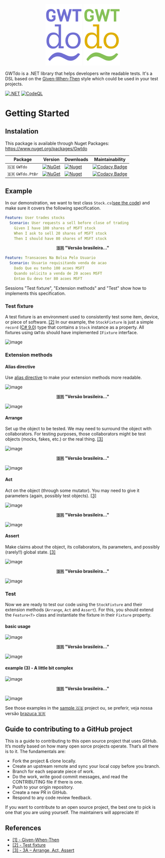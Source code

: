 <p align="center">
    <img width="120" src="https://raw.githubusercontent.com/8T4/gwtdo/main/doc/img/logo.png" />
    <span></span>
    <img width="120" src="https://raw.githubusercontent.com/8T4/gwtdo/main/doc/img/logo-ptBR.png" />
</p>

GWTdo is a .NET library that helps developers write readable tests.
It's a DSL based on the [Given-When-Then](https://martinfowler.com/bliki/GivenWhenThen.html) style which could be used in your test projects.

[![.NET](https://github.com/8T4/gwtdo/actions/workflows/dotnet.yml/badge.svg)](https://github.com/8T4/gwtdo/actions/workflows/dotnet.yml)
[![CodeQL](https://github.com/8T4/gwtdo/actions/workflows/codeql-analysis.yml/badge.svg)](https://github.com/8T4/gwtdo/actions/workflows/codeql-analysis.yml)

# Getting Started

## Instalation
This package is available through Nuget Packages: https://www.nuget.org/packages/Gwtdo

| Package |  Version | Downloads | Maintainability |
| ------- | ----- | ----- |----- |
| 🇬🇧 `GWTdo` | [![NuGet](https://img.shields.io/nuget/v/Gwtdo.svg)](https://www.nuget.org/packages/Gwtdo) | [![Nuget](https://img.shields.io/nuget/dt/Gwtdo.svg)](https://www.nuget.org/packages/Gwtdo) | [![Codacy Badge](https://app.codacy.com/project/badge/Grade/51e1962835f24f65a3813d078061a9ef)](https://www.codacy.com/gh/8T4/gwtdo/dashboard?utm_source=github.com&amp;utm_medium=referral&amp;utm_content=8T4/gwtdo&amp;utm_campaign=Badge_Grade) |
| 🇧🇷 `GWTdo.PtBr` | [![NuGet](https://img.shields.io/nuget/v/Gwtdo.PtBr.svg)](https://www.nuget.org/packages/Gwtdo.PtBr) | [![Nuget](https://img.shields.io/nuget/dt/Gwtdo.PtBr.svg)](https://www.nuget.org/packages/Gwtdo.PtBr) | [![Codacy Badge](https://app.codacy.com/project/badge/Grade/51e1962835f24f65a3813d078061a9ef)](https://www.codacy.com/gh/8T4/gwtdo/dashboard?utm_source=github.com&amp;utm_medium=referral&amp;utm_content=8T4/gwtdo&amp;utm_campaign=Badge_Grade) |

## Example
In our demonstration, we want to test class `Stock.cs`([see the code](src/Gwtdo.Sample/Stocks/Stock.cs)) and make sure it covers the following specification. 

```yaml
Feature: User trades stocks
  Scenario: User requests a sell before close of trading
    Given I have 100 shares of MSFT stock
    When I ask to sell 20 shares of MSFT stock
    Then I should have 80 shares of MSFT stock
```

<p align="center"><b>🇧🇷 "Versão brasileira..."</b></p>

```yaml
Feature: Transacoes Na Bolsa Pelo Usuario
  Scenario: Usuario requisitando venda de acao
    Dado Que eu tenho 100 acoes MSFT
    Quando solicito a venda de 20 acoes MSFT
    Entao Eu devo ter 80 acoes MSFT
```

Sessions "Test fixture", "Extension methods" and "Test" show how to implements this specification.

### Test fixture 
A test fixture is an environment used to consistently test some item, device, or piece of software. [[2]]()
In our example, the `StockFixture` is just a simple `record` ([C# 9.0](https://docs.microsoft.com/en-us/dotnet/csharp/whats-new/csharp-9#record-types)) type that contains a
`Stock` instance as a property. All fixtures using `GWTdo` should have implemented `IFixture` interface.

![image](https://user-images.githubusercontent.com/357114/115149792-16723f00-a03c-11eb-8bbe-0685e15e76c4.png)

### Extension methods

#### Alias directive
Use [alias directive](https://docs.microsoft.com/en-us/dotnet/csharp/language-reference/keywords/using-directive) 
to make your extension methods more readable.

![image](https://user-images.githubusercontent.com/357114/115149879-6f41d780-a03c-11eb-859e-b04181d070bc.png)

<p align="center"><b>🇧🇷 "Versão brasileira..."</b></p>

![image](https://user-images.githubusercontent.com/357114/115150857-8e426880-a040-11eb-8454-243888cd1170.png)


#### Arrange
Set up the object to be tested. We may need to surround the object with collaborators. For testing purposes, those collaborators might be test objects (mocks, fakes, etc.) or the real thing.
[[3]](https://xp123.com/articles/3a-arrange-act-assert/)

![image](https://user-images.githubusercontent.com/357114/115150066-2b030700-a03d-11eb-8442-bc4eb64b670b.png)

<p align="center"><b>🇧🇷 "Versão brasileira..."</b></p>

![image](https://user-images.githubusercontent.com/357114/115150839-79fe6b80-a040-11eb-9d59-f12a9347e2ea.png)


#### Act
Act on the object (through some mutator). You may need to give it parameters (again, possibly test objects).
[[3]](https://xp123.com/articles/3a-arrange-act-assert/)

![image](https://user-images.githubusercontent.com/357114/115150212-d57b2a00-a03d-11eb-8939-2933b68bc3d5.png)

<p align="center"><b>🇧🇷 "Versão brasileira..."</b></p>

![image](https://user-images.githubusercontent.com/357114/115150807-66eb9b80-a040-11eb-8975-b0c546486226.png)


#### Assert
Make claims about the object, its collaborators, its parameters, and possibly (rarely!!) global state.
[[3]](https://xp123.com/articles/3a-arrange-act-assert/)

![image](https://user-images.githubusercontent.com/357114/115150366-605c2480-a03e-11eb-8b56-cf33f64beae6.png)

<p align="center"><b>🇧🇷 "Versão brasileira..."</b></p>

![image](https://user-images.githubusercontent.com/357114/115150788-4cb1bd80-a040-11eb-9e74-1317073b046a.png)


### Test
Now we are ready to test our code using the `StockFixture` and their extension methods (`Arrange`, `Act` and `Assert`).
For this, you should extend the `Feature<T>` class and instantiate the fixture in their `Fixture` property.

#### basic usage

![image](https://user-images.githubusercontent.com/357114/115150548-3e16d680-a03f-11eb-81a2-afd5bf38c8ea.png)

<p align="center"><b>🇧🇷 "Versão brasileira..."</b></p>

![image](https://user-images.githubusercontent.com/357114/115150699-e88ef980-a03f-11eb-9afe-99c705ad96b0.png)



#### example (3) - A little bit complex

![image](https://user-images.githubusercontent.com/357114/115150606-8209db80-a03f-11eb-9921-e78b28c1a9e2.png)

<p align="center"><b>🇧🇷 "Versão brasileira..."</b></p>

![image](https://user-images.githubusercontent.com/357114/115150659-c2695980-a03f-11eb-99f5-7b73f4575c5a.png)


See those examples in the [sample 🇬🇧](src/Gwtdo.Sample.Test/Stocks) project ou, se preferir, veja nossa versão [brazuca 🇧🇷](src/Gwtdo.Sample.PtBr.Test/Stocks)

## Guide to contributing to a GitHub project
This is a guide to contributing to this open source project that uses GitHub. It’s mostly based on how many open sorce projects operate. That’s all there is to it. The fundamentals are:

- Fork the project & clone locally.  
- Create an upstream remote and sync your local copy before you branch.  
- Branch for each separate piece of work.  
- Do the work, write good commit messages, and read the CONTRIBUTING file if there is one.  
- Push to your origin repository.  
- Create a new PR in GitHub.  
- Respond to any code review feedback.  

If you want to contribute to an open source project, the best one to pick is one that you are using yourself. The maintainers will appreciate it!

## References

- [[1] - Given-When-Then](https://martinfowler.com/bliki/GivenWhenThen.html)
- [[2] - Test fixture](https://en.wikipedia.org/wiki/Test_fixture)  
- [[3] - 3A – Arrange, Act, Assert](https://xp123.com/articles/3a-arrange-act-assert/)  
